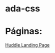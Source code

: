 # ada-css
# Páginas:
[Huddle Landing Page](https://chiararv.github.io/ada-css/12-Huddle/index.html)
